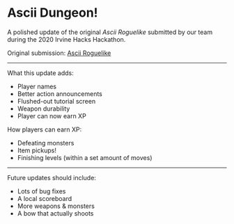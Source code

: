 # Ascii Dungeon!

A polished update of the original *Ascii Roguelike* submitted by our team during the 2020 Irvine Hacks Hackathon.

Original submission: [Ascii Roguelike](https://github.com/irvinehacks2019/ascii_roguelike)

--------------------

What this update adds:
- Player names
- Better action announcements
- Flushed-out tutorial screen
- Weapon durability
- Player can now earn XP

How players can earn XP:
- Defeating monsters
- Item pickups!
- Finishing levels (within a set amount of moves)

--------------------

Future updates should include:
- Lots of bug fixes
- A local scoreboard
- More weapons & monsters
- A bow that actually shoots

